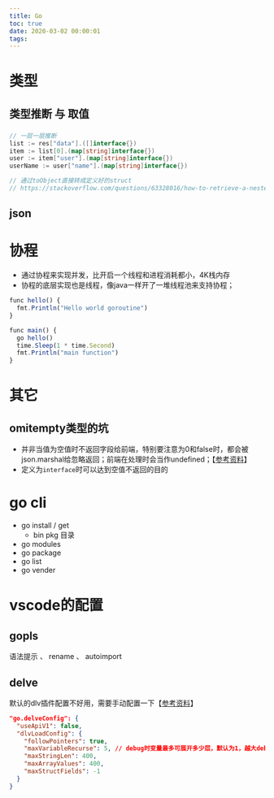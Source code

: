 ```yaml
---
title: Go
toc: true
date: 2020-03-02 00:00:01
tags:
---
```



# 类型
## 类型推断 与 取值
### 
```go
// 一层一层推断
list := res["data"].([]interface{})
item := list[0].(map[string]interface{})
user := item["user"].(map[string]interface{})
userName := user["name"].(map[string]interface{})

// 通过toObject直接转成定义好的struct
// https://stackoverflow.com/questions/63328016/how-to-retrieve-a-nested-json-value-in-a-top-level-struct-in-golang

```
## json


# 协程
* 通过协程来实现并发，比开启一个线程和进程消耗都小，4K栈内存
* 协程的底层实现也是线程，像java一样开了一堆线程池来支持协程；

```js
func hello() {  
  fmt.Println("Hello world goroutine")
}

func main() {  
  go hello()
  time.Sleep(1 * time.Second)
  fmt.Println("main function")
}
```


# 其它
## omitempty类型的坑
* 并非当值为空值时不返回字段给前端，特别要注意为0和false时，都会被json.marshal给忽略返回；前端在处理时会当作undefined；【[参考资料](https://ethancai.github.io/2016/06/23/bad-parts-about-json-serialization-in-Golang/)】
* 定义为`interface`时可以达到空值不返回的目的


# go cli
* go install / get
  * bin pkg 目录
* go modules
* go package
* go list
* go vender

# vscode的配置
## gopls
语法提示 、 rename 、 autoimport

## delve
默认的dlv插件配置不好用，需要手动配置一下【[参考资料](https://itnext.io/golang-bits-better-debugging-in-vscode-599bc5b018da)】
```json
"go.delveConfig": {
  "useApiV1": false,
  "dlvLoadConfig": {
    "followPointers": true,
    "maxVariableRecurse": 5, // debug时变量最多可展开多少层，默认为1，越大debug启动越慢
    "maxStringLen": 400,
    "maxArrayValues": 400,
    "maxStructFields": -1
  }
}
```